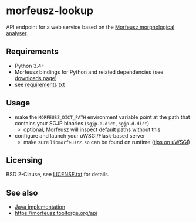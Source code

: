 # morfeusz-lookup
API endpoint for a web service based on the [Morfeusz morphological analyser](http://morfeusz.sgjp.pl/doc/about/en).

## Requirements
* Python 3.4+
* Morfeusz bindings for Python and related dependencies (see [downloads page](http://morfeusz.sgjp.pl/download/en))
* see [requirements.txt](./requirements.txt)

## Usage
* make the `MORFEUSZ_DICT_PATH` environment variable point at the path that contains your SGJP binaries (`sgjp-a.dict`, `sgjp-d.dict`)
  * optional, Morfeusz will inspect default paths without this
* configure and launch your uWSGI/Flask-based server
  * make sure `libmorfeusz2.so` can be found on runtime ([tips on uWSGI](https://wikitech.wikimedia.org/w/index.php?title=Help_talk:Toolforge/Web&oldid=1867866#Python_(uWSGI/k8s),_egg_files_and_binary_dependencies))

## Licensing
BSD 2-Clause, see [LICENSE.txt](./LICENSE.txt) for details.

## See also
* [Java implementation](https://github.com/PeterBowman/wikibot/blob/25dca7da0712b642ab0fb06218e60cd11c54f401/webapp/src/main/java/com/github/wikibot/webapp/MorfeuszLookup.java)
* https://morfeusz.toolforge.org/api
